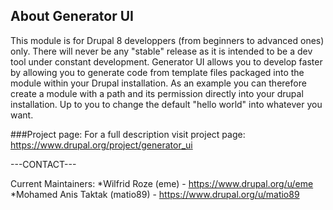 ## About Generator UI
This module is for Drupal 8 developpers (from beginners to advanced ones) only. There will never be any "stable" release as it is intended to be a dev tool under constant development.
Generator UI allows you to develop faster by allowing you to generate code from template files packaged into the module within your Drupal installation. As an example you can therefore create a module with a path and its permission directly into your drupal installation. Up to you to change the default "hello world" into whatever you want.

###Project page:
For a full description visit project page:
https://www.drupal.org/project/generator_ui

---CONTACT---

Current Maintainers:
*Wilfrid Roze (eme) - https://www.drupal.org/u/eme
*Mohamed Anis Taktak (matio89) - https://www.drupal.org/u/matio89
